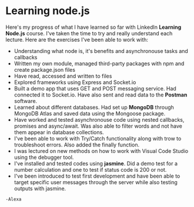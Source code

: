 
# Learning node.js



Here's my progress of what I have learned so far with LinkedIn **Learning Node.js** course. I've taken the time to try and really understand each lecture. Here are the exercises I've been able to work with:


* Understanding what node is, it's benefits and asynchronouse tasks and callbacks
* Written my own module, managed third-party packages with npm and create package.json files
* Have read, accessed and written to files
* Explored frameworks using Express and Socket.io
* Built a demo app that uses GET and POST messaging service. Had connected it to Socket.io. Have also sent and read data to the **Postman** software. 
* Learned about different databases. Had set up **MongoDB** through MongoDB Atlas and saved data using the Mongoose package.
* Have worked and tested asynchronouse code using nested callbacks, promises and async/await. Was also able to filter words and not have them appear in database collections.
* I've been able to work with Try/Catch functionality along with trow to troubleshoot errors. Also added the finally function.
* I was lectured on new methods on how to work with Visual Code Studio using the debugger tool. 
* I've installed and tested codes using **jasmine**. Did a demo test for a number calculation and one to test if status code is 200 or not. 
* I've been introduced to test first development and have been able to target specific user messages through the server while also testing outputs with jasmine. 

```
-Alexa
```

